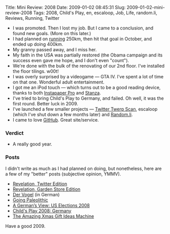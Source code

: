 Title: Mini Review: 2008
Date: 2009-01-02 08:45:31
Slug: 2009-01-02-mini-review-2008
Tags: 2008, Child's Play, en, escaloop, Job, Life, random.li, Reviews, Running, Twitter


  * I was promoted. Then I lost my job. But I came to a conclusion, and found new goals. (More on this later.)
  * I had planned on [running][1] 250km, then hit that goal in October, and ended up doing 400km.
  * My granny passed away, and I miss her.
  * My faith in the USA was partially restored (the Obama campaign and its success even gave me hope, and I don't even "count").
  * We're done with the bulk of the renovating of our 2nd floor. I've installed the floor tilings. w00t!
  * I was overly surprised by a videogame — GTA IV. I've spent a lot of time on that one. Wonderful adult entertainment.
  * I got me an iPod touch — which turns out to be a good reading device, thanks to both [Instapaper Pro][2] and [Stanza][3].
  * I've tried to bring Child's Play to Germany, and failed. Oh well, it was the first round. Better luck in 2009.
  * I've launched a few smaller projects — [Twitter Twerp Scan][4], escaloop (which I've shut down a few months later) and [Random.li][5].
  * I came to love [GitHub][6]. Great site/service.

### Verdict

  * A really good year.

### Posts

I didn't write as much as I had planned on doing, but nonetheless, here are a
few of my "better" posts (subjective opinion, YMMV).

  * [Revelation, Twitter Edition][7]
  * [Revelation, Garden Store Edition][8]
  * [Der Vogel][9] (in German)
  * [Going Paleolithic][10]
  * [A German’s View: US Elections 2008][11]
  * [Child's Play 2008: Germany][12]
  * [The Amazing Xmas Gift Ideas Machine][13]

Have a good 2009.

   [1]: http://carlo.zottmann.org/tag/running
   [2]: http://instapaper.com/
   [3]: http://www.lexcycle.com/stanza
   [4]: http://twerpscan.com/
   [5]: http://random.li/
   [6]: http://github.com/carlo
   [7]: http://carlo.zottmann.org/2008/01/29/revelation-twitter-edition/
   [8]: http://carlo.zottmann.org/2008/03/08/revelation-garden-store-edition/
   [9]: http://carlo.zottmann.org/2008/05/30/der-vogel/
   [10]: http://carlo.zottmann.org/2008/08/05/going-paleolithic/
   [11]: http://carlo.zottmann.org/2008/09/12/a-germans-view-us-elections-2008/
   [12]: http://carlo.zottmann.org/2008/11/11/childs-play-2008-germany/
   [13]: http://carlo.zottmann.org/2008/11/06/the-amazing-xmas-gift-ideas-machine/

